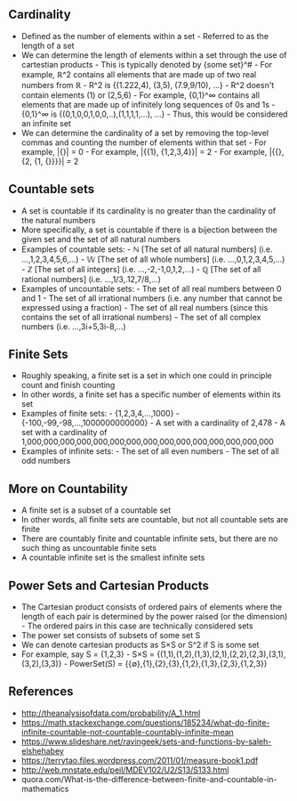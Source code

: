 ## Cardinality
- Defined as the number of elements within a set
        - Referred to as the length of a set
- We can determine the length of elements within a set through the use of cartestian products
        - This is typically denoted by {some set}^#
        - For example, ℝ^2 contains all elements that are made up of two real numbers from ℝ
                - R^2 is {(1.222,4), (3,5), (7.9,9/10), ...}
                - R^2 doesn't contain elements (1) or (2,5,6)
        - For example, {0,1}^∞ contains all elements that are made up of infinitely long sequences of 0s and 1s
                - {0,1}^∞ is {(0,1,0,0,1,0,0,..),(1,1,1,1,...), ...}
                - Thus, this would be considered an infinite set
- We can determine the cardinality of a set by removing the top-level commas and counting the number of elements within that set
        - For example, |{}| = 0
        - For example, |{{1}, {1,2,3,4}}| = 2
        - For example, |{{}, {2, {1, {}}}}| = 2

## Countable sets
- A set is countable if its cardinality is no greater than the cardinality of the natural numbers
- More specifically, a set is countable if there is a bijection between the given set and the set of all natural numbers
- Examples of countable sets:
        - ℕ [The set of all natural numbers] (i.e. ...,1,2,3,4,5,6,...)
        - 𝕎 [The set of all whole numbers] (i.e. ...,0,1,2,3,4,5,...)
        - ℤ [The set of all integers] (i.e. ...,-2,-1,0,1,2,...)
        - ℚ [The set of all rational numbers] (i.e. ...,1/3,.12,7/8,...)
- Examples of uncountable sets:
        - The set of all real numbers between 0 and 1
        - The set of all irrational numbers (i.e. any number that cannot be expressed using a fraction)
        - The set of all real numbers (since this contains the set of all irrational numbers)
        - The set of all complex numbers (i.e. ...,3i+5,3i-8,...)

## Finite Sets
- Roughly speaking, a finite set is a set in which one could in principle count and finish counting
- In other words, a finite set has a specific number of elements within its set
- Examples of finite sets:
        - {1,2,3,4,...,1000}
        - {-100,-99,-98,...,1000000000000}
        - A set with a cardinality of 2,478
        - A set with a cardinality of 1,000,000,000,000,000,000,000,000,000,000,000,000,000,000,000
- Examples of infinite sets:
        - The set of all even numbers
        - The set of all odd numbers

## More on Countability
- A finite set is a subset of a countable set
- In other words, all finite sets are countable, but not all countable sets are finite
- There are countably finite and countable infinite sets, but there are no such thing as uncountable finite sets
- A countable infinite set is the smallest infinite sets

## Power Sets and Cartesian Products
- The Cartesian product consists of ordered pairs of elements where the length of each pair is determined by the power raised (or the dimension)
        - The ordered pairs in this case are technically considered sets
- The power set consists of subsets of some set S
- We can denote cartesian products as S×S or S^2 if S is some set
- For example, say S = {1,2,3}
        - S×S = {(1,1),(1,2),(1,3),(2,1),(2,2),(2,3),(3,1),(3,2),(3,3)}
        - PowerSet(S) = {{∅},{1},{2},{3},{1,2},{1,3},{2,3},{1,2,3}}

## References
- http://theanalysisofdata.com/probability/A_1.html
- https://math.stackexchange.com/questions/185234/what-do-finite-infinite-countable-not-countable-countably-infinite-mean
- https://www.slideshare.net/ravingeek/sets-and-functions-by-saleh-elshehabey
- https://terrytao.files.wordpress.com/2011/01/measure-book1.pdf
- http://web.mnstate.edu/peil/MDEV102/U2/S13/S133.html
- quora.com/What-is-the-difference-between-finite-and-countable-in-mathematics
